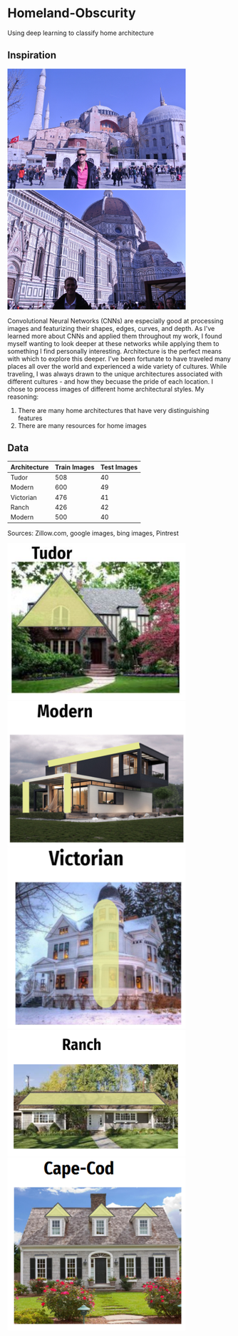 # Homeland-Obscurity
Using deep learning to classify home architecture


## Inspiration

<p float="center">
  <img src="/eda_plots/hagia_sophia.PNG" alt="drawing" width="400"/>
  <img src="eda_plots/duomo.png" alt="drawing" width="400"/>
</p>

Convolutional Neural Networks (CNNs) are especially good at processing images and featurizing their shapes, edges, curves, and depth. As I've learned more about CNNs and applied them throughout my work, I found myself wanting to look deeper at these networks while applying them to something I find personally interesting. Architecture is the perfect means with which to explore this deeper. I've been fortunate to have traveled many places all over the world and experienced a wide variety of cultures. While traveling, I was always drawn to the unique architectures associated with different cultures - and how they becuase the pride of each location. I chose to process images of different home architectural styles. My reasoning:
  1) There are many home architectures that have very distinguishing features
  2) There are many resources for home images
  
 ## Data
 | Architecture | Train Images | Test Images |
 |--------------|--------------|-------------|
 | Tudor | 508 | 40 |
 | Modern | 600 | 49 |
 | Victorian | 476 | 41 |
 | Ranch | 426 | 42 |
 | Modern | 500 | 40 |
 
 Sources: Zillow.com, google images, bing images, Pintrest
 
 <p float="left">
  <img src="/eda_plots/tudor.png" alt="drawing" width="400"/>
  <img src="eda_plots/modern.PNG" alt="drawing" width="400"/>
  <img src="eda_plots/victorian.PNG" alt="drawing" width="400"/>
  <img src="eda_plots/ranch.png" alt="drawing" width="400"/>
  <img src="eda_plots/cap_cod.PNG" alt="drawing" width="400"/>
</p>
 
  
